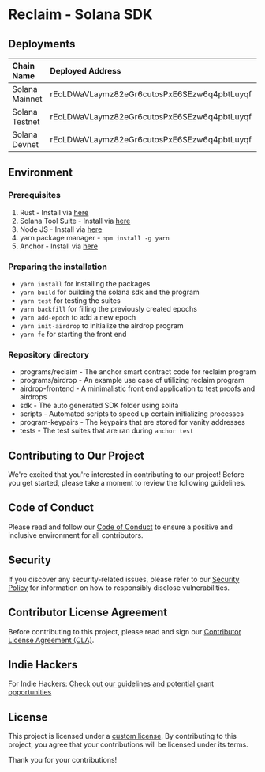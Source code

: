 # Reclaim - Solana SDK

## Deployments

| Chain Name | Deployed Address | Explorer Link |
|:-----------|:-----------------|:--------------|
| Solana Mainnet | rEcLDWaVLaymz82eGr6cutosPxE6SEzw6q4pbtLuyqf | https://explorer.solana.com/address/rEcLDWaVLaymz82eGr6cutosPxE6SEzw6q4pbtLuyqf|
| Solana Testnet | rEcLDWaVLaymz82eGr6cutosPxE6SEzw6q4pbtLuyqf | https://explorer.solana.com/address/rEcLDWaVLaymz82eGr6cutosPxE6SEzw6q4pbtLuyqf?cluster=testnet|
| Solana Devnet | rEcLDWaVLaymz82eGr6cutosPxE6SEzw6q4pbtLuyqf | https://explorer.solana.com/address/rEcLDWaVLaymz82eGr6cutosPxE6SEzw6q4pbtLuyqf?cluster=devnet

## Environment

### Prerequisites

1. Rust - Install via [here](https://www.rust-lang.org/tools/install)
2. Solana Tool Suite - Install via [here](https://docs.solanalabs.com/cli/install)
3. Node JS - Install via [here](https://nodejs.org/en/download)
4. yarn package manager - `npm install -g yarn`
5. Anchor - Install via [here](https://www.anchor-lang.com/docs/installation)

### Preparing the installation

- `yarn install` for installing the packages
- `yarn build` for building the solana sdk and the program
- `yarn test` for testing the suites
- `yarn backfill` for filling the previously created epochs
- `yarn add-epoch` to add a new epoch
- `yarn init-airdrop` to initialize the airdrop program
- `yarn fe` for starting the front end

### Repository directory

- programs/reclaim - The anchor smart contract code for reclaim program
- programs/airdrop - An example use case of utilizing reclaim program
- airdrop-frontend - A minimalistic front end application to test proofs and airdrops
- sdk - The auto generated SDK folder using solita
- scripts - Automated scripts to speed up certain initializing processes
- program-keypairs - The keypairs that are stored for vanity addresses
- tests - The test suites that are ran during `anchor test`

## Contributing to Our Project

We're excited that you're interested in contributing to our project! Before you get started, please take a moment to review the following guidelines.

## Code of Conduct

Please read and follow our [Code of Conduct](https://github.com/reclaimprotocol/.github/blob/main/Code-of-Conduct.md) to ensure a positive and inclusive environment for all contributors.

## Security

If you discover any security-related issues, please refer to our [Security Policy](https://github.com/reclaimprotocol/.github/blob/main/SECURITY.md) for information on how to responsibly disclose vulnerabilities.

## Contributor License Agreement

Before contributing to this project, please read and sign our [Contributor License Agreement (CLA)](https://github.com/reclaimprotocol/.github/blob/main/CLA.md).

## Indie Hackers

For Indie Hackers: [Check out our guidelines and potential grant opportunities](https://github.com/reclaimprotocol/.github/blob/main/Indie-Hackers.md)

## License

This project is licensed under a [custom license](https://github.com/reclaimprotocol/.github/blob/main/LICENSE). By contributing to this project, you agree that your contributions will be licensed under its terms.

Thank you for your contributions!
